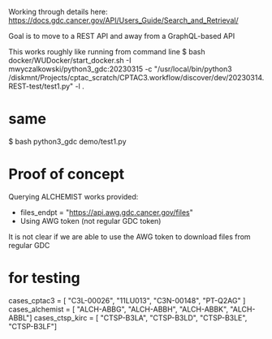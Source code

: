 Working through details here:
https://docs.gdc.cancer.gov/API/Users_Guide/Search_and_Retrieval/

Goal is to move to a REST API and away from a GraphQL-based API

This works roughly like running from command line
$ bash docker/WUDocker/start_docker.sh -I mwyczalkowski/python3_gdc:20230315 -c "/usr/local/bin/python3 /diskmnt/Projects/cptac_scratch/CPTAC3.workflow/discover/dev/20230314.REST-test/test1.py" -l .

# same
$ bash python3_gdc demo/test1.py


# Proof of concept

Querying ALCHEMIST works provided:
* files_endpt = "https://api.awg.gdc.cancer.gov/files"
* Using AWG token (not regular GDC token)

It is not clear if we are able to use the AWG token to download files from regular GDC 

# for testing
cases_cptac3 = [ "C3L-00026", "11LU013", "C3N-00148", "PT-Q2AG" ]
cases_alchemist = [ "ALCH-ABBG", "ALCH-ABBH", "ALCH-ABBK", "ALCH-ABBL"]
cases_ctsp_kirc = [ "CTSP-B3LA", "CTSP-B3LD", "CTSP-B3LE", "CTSP-B3LF"]
